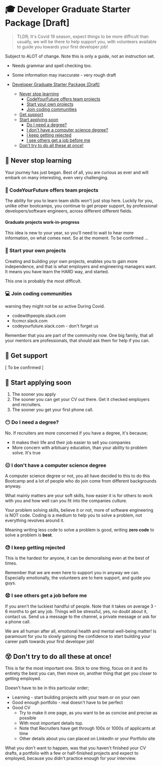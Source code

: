 # :mortar_board: Developer Graduate Starter Package \[Draft\]

> TLDR; It's Covid 19 season, expect things to be more difficult than usually, we will be there to help support you, with volunteers available to guide you towards your first developer job!

Subject to ALOT of change. Note this is only a guide, not an instruction set.

- Needs grammar and spell checking too.
- Some information may inaccurate - very rough draft

- [Developer Graduate Starter Package [Draft]](#developer-graduate-starter-package-draft)
  - [Never stop learning](#never-stop-learning)
    - [CodeYourFuture offers team projects](#codeyourfuture-offers-team-projects)
    - [Start your own projects](#start-your-own-projects)
    - [Join coding communities](#join-coding-communities)
  - [Get support](#get-support)
  - [Start applying soon](#start-applying-soon)
    - [Do I need a degree?](#do-i-need-a-degree)
    - [I don't have a computer science degree?](#i-dont-have-a-computer-science-degree)
    - [I keep getting rejected](#i-keep-getting-rejected)
    - [I see others get a job before me](#i-see-others-get-a-job-before-me)
  - [Don't try to do all these at once!](#dont-try-to-do-all-these-at-once)

## :running: Never stop learning

Your journey has just began. Best of all, you are curious as ever and will embark on many interesting, even very challenging.

### :information_desk_person: CodeYourFuture offers team projects

The ability for you to learn team skills won't just stop here. Luckily for you, unlike other bootcamps, you continue to get proper support, by professional developers/software engineers, across different different fields.

#### Graduate projects work-in-progress

This idea is new to your year, so you'll need to wait to hear more information, on what comes next. So at the moment. To be confirmed ...

### :hammer: Start your own projects

Creating and building yoyr own projects, enables you to gain more independence, and that is what employers and engineering managers want. It means you have learn the HARD way, and started.

This one is probably the most difficult.

### :computer: Join coding communities

warning they might not be so active During Covid.

- codewithpeople.slack.com
- fccmcr.slack.com
- codeyourfuture.slack.com - don't forget us

Remember that you are part of the community now. One big family, that all your mentors are professionals, that should ask them for help if you can.

## :raising_hand: Get support

\[ To be confirmed \]

## :turtle: Start applying soon

1. The sooner you apply
2. The sooner you can get your CV out there. Get it checked employers and recruiters.
3. The sooner you get your first phone call.

### :no_mouth: Do I need a degree?

No. If recruiters are more concerned if you have a degree, it's because;

- It makes their life and their job easier to sell you companies
- More concern with arbituary education, than your ability to problem solve. It's true

### :neutral_face: I don't have a computer science degree

A computer science degree or not, you all have decided to this to do this Bootcamp and a lot of people who do join come from different backgrounds anyway.

What mainly matters are your soft skills, how easier it is for others to work with you and how well can you fit into the companies culture.

Your problem solving skills, believe it or not, more of software engineering is NOT code. Coding is a medium to help you to solve a problem, not everything revolves around it.

Meaning writing less code to solve a problem is good, writing **zero code** to solve a problem is **best**.

### :sweat: I keep getting rejected

This is the hardest for anyone, it can be demoralising even at the best of times.

Remember that we are even here to support you in anyway we can. Especially emotionally, the volunteers are to here support, and guide you guys.

### :anguished: I see others get a job before me

If you aren't the luckiest handful of people. Note that it takes on average 3 - 6 months to get any job. Things will be stressful, yes, no doubt about it, contact us. Send us a message to the channel, a private message or ask for a phone call.

We are all human after all, emotional health and mental well-being matter! Is paramount for you to slowly gaining the confidence to start building your career path towards your first developer job!

## :dizzy_face: Don't try to do all these at once!

This is far the most important one. Stick to one thing, focus on it and its entirety the best you can, then move on, another thing that get you closer to getting employed.

Doesn't have to be in this particular order;

- Learning - start building projects with your team or on your own
- Good enough portfolio - real doesn't have to be perfect
- Good CV
  - Try to make it one page, as you want to be as concise and precise as possible
  - With most important details top.
  - Note that Recruiters have get through 100s or 1000s of applicants at time
  - Other details about you can placed on LinkedIn or your Portfolio site

What you don't want to happen, was that you haven't finished your CV drafts, a portfolio with a few or half-finished projects and expect to employed, because you didn't practice enough for your interview.
